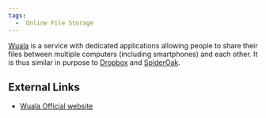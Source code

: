 ```yaml
---
tags:
  -  Online File Storage
---
```

[Wuala](http://www.wuala.com) is a service with dedicated applications
allowing people to share their files between multiple computers
(including smartphones) and each other. It is thus similar in purpose to
[Dropbox](dropbox.md) and [SpiderOak](SpiderOak "wikilink").

## External Links

- [Wuala Official website](http://www.wuala.com)


